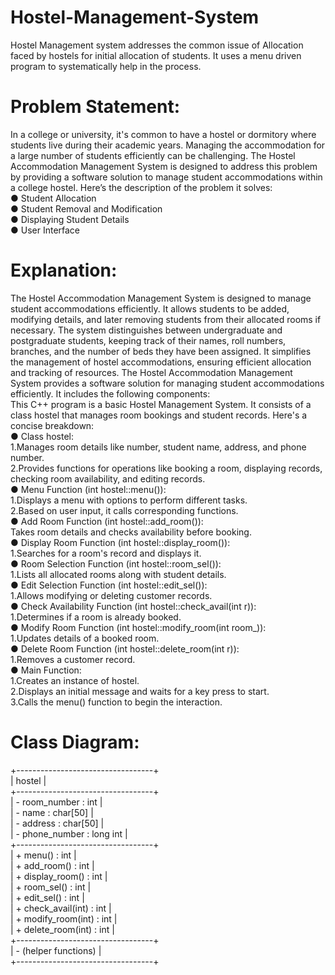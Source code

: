 # Hostel-Management-System
Hostel Management system addresses the common issue of Allocation faced by hostels for initial allocation of students. It uses a menu driven program to systematically help in the process.
# Problem Statement:
In a college or university, it's common to have a hostel or dormitory where students live during their
academic years. Managing the accommodation for a large number of students efficiently can be
challenging. The Hostel Accommodation Management System is designed to address this problem by
providing a software solution to manage student accommodations within a college hostel. Here’s the
description of the problem it solves:<br />
● Student Allocation<br />
● Student Removal and Modification<br />
● Displaying Student Details<br />
● User Interface<br />
# Explanation:
The Hostel Accommodation Management System is designed to manage student accommodations
efficiently. It allows students to be added, modifying details, and later removing students from
their allocated rooms if necessary. The system distinguishes between undergraduate and postgraduate
students, keeping track of their names, roll numbers, branches, and the number of beds they have been
assigned. It simplifies the management of hostel accommodations, ensuring efficient allocation and tracking of resources.
The Hostel Accommodation Management System provides a software solution for managing student
accommodations efficiently. It includes the following components:<br />
This C++ program is a basic Hostel Management System. It consists of a class hostel that manages room bookings and student records.
Here's a concise breakdown:<br />
● Class hostel:<br />
1.Manages room details like number, student name, address, and phone number.<br />
2.Provides functions for operations like booking a room, displaying records, checking room availability, and editing records.<br />
● Menu Function (int hostel::menu()):<br />
1.Displays a menu with options to perform different tasks.<br />
2.Based on user input, it calls corresponding functions.<br />
● Add Room Function (int hostel::add_room()):<br />
Takes room details and checks availability before booking.<br />
● Display Room Function (int hostel::display_room()):<br />
1.Searches for a room's record and displays it.<br />
● Room Selection Function (int hostel::room_sel()):<br />
1.Lists all allocated rooms along with student details.<br />
● Edit Selection Function (int hostel::edit_sel()):<br />
1.Allows modifying or deleting customer records.<br />
● Check Availability Function (int hostel::check_avail(int r)):<br />
1.Determines if a room is already booked.<br />
● Modify Room Function (int hostel::modify_room(int room_)):<br />
1.Updates details of a booked room.<br />
● Delete Room Function (int hostel::delete_room(int r)):<br />
1.Removes a customer record.<br />
● Main Function:<br />
1.Creates an instance of hostel.<br />
2.Displays an initial message and waits for a key press to start.<br />
3.Calls the menu() function to begin the interaction.<br />
# Class Diagram: <br />
   +----------------------------------+<br />
   |              hostel              |<br />
   +----------------------------------+<br />
   | - room_number : int               |<br />
   | - name : char[50]                 |<br />
   | - address : char[50]              |<br />
   | - phone_number : long int         |<br />
   +----------------------------------+<br />
   | + menu() : int                    |<br />
   | + add_room() : int                |<br />
   | + display_room() : int            |<br />
   | + room_sel() : int                |<br />
   | + edit_sel() : int                |<br />
   | + check_avail(int) : int          |<br />
   | + modify_room(int) : int          |<br />
   | + delete_room(int) : int          |<br />
   +----------------------------------+<br />
   | - (helper functions)              |<br />
   +----------------------------------+<br />
